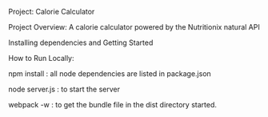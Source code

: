 Project: Calorie Calculator

Project Overview: A calorie calculator powered by the Nutritionix natural API


Installing dependencies and Getting Started

How to Run Locally:

npm install : all node dependencies are listed in package.json

node server.js : to start the server

webpack -w : to get the bundle file in the dist directory started.
